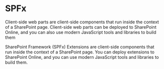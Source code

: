 # SPFx

Client-side web parts are client-side components that run inside the context of a SharePoint page. 
Client-side web parts can be deployed to SharePoint Online, and you can also use modern JavaScript tools and libraries to build them

SharePoint Framework (SPFx) Extensions are client-side components that run inside the context of a SharePoint page.
You can deploy extensions to SharePoint Online, and you can use modern JavaScript tools and libraries to build them.


